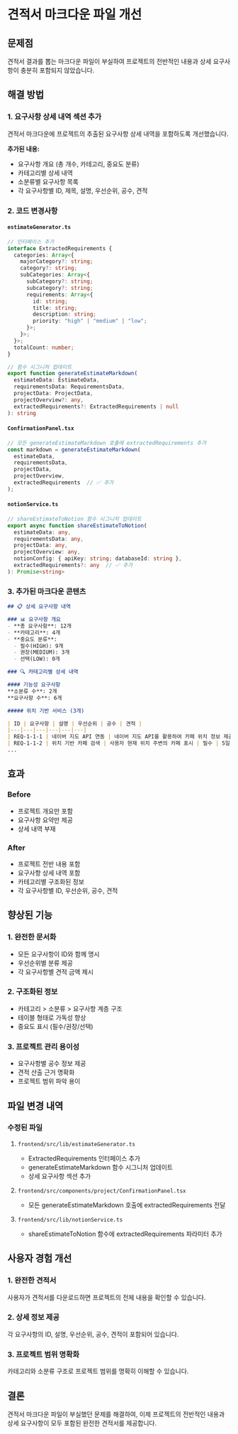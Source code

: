 # 견적서 마크다운 파일 개선

## 문제점
견적서 결과를 뽑는 마크다운 파일이 부실하여 프로젝트의 전반적인 내용과 상세 요구사항이 충분히 포함되지 않았습니다.

## 해결 방법

### 1. 요구사항 상세 내역 섹션 추가
견적서 마크다운에 프로젝트의 추출된 요구사항 상세 내역을 포함하도록 개선했습니다.

**추가된 내용:**
- 요구사항 개요 (총 개수, 카테고리, 중요도 분류)
- 카테고리별 상세 내역
- 소분류별 요구사항 목록
- 각 요구사항별 ID, 제목, 설명, 우선순위, 공수, 견적

### 2. 코드 변경사항

#### `estimateGenerator.ts`
```typescript
// 인터페이스 추가
interface ExtractedRequirements {
  categories: Array<{
    majorCategory?: string;
    category?: string;
    subCategories: Array<{
      subCategory?: string;
      subcategory?: string;
      requirements: Array<{
        id: string;
        title: string;
        description: string;
        priority: "high" | "medium" | "low";
      }>;
    }>;
  }>;
  totalCount: number;
}

// 함수 시그니처 업데이트
export function generateEstimateMarkdown(
  estimateData: EstimateData,
  requirementsData: RequirementsData,
  projectData: ProjectData,
  projectOverview?: any,
  extractedRequirements?: ExtractedRequirements | null
): string
```

#### `ConfirmationPanel.tsx`
```typescript
// 모든 generateEstimateMarkdown 호출에 extractedRequirements 추가
const markdown = generateEstimateMarkdown(
  estimateData,
  requirementsData,
  projectData,
  projectOverview,
  extractedRequirements  // ✅ 추가
);
```

#### `notionService.ts`
```typescript
// shareEstimateToNotion 함수 시그니처 업데이트
export async function shareEstimateToNotion(
  estimateData: any,
  requirementsData: any,
  projectData: any,
  projectOverview: any,
  notionConfig: { apiKey: string; databaseId: string },
  extractedRequirements?: any  // ✅ 추가
): Promise<string>
```

### 3. 추가된 마크다운 콘텐츠

```markdown
## 📋 상세 요구사항 내역

### 📊 요구사항 개요
- **총 요구사항**: 12개
- **카테고리**: 4개
- **중요도 분류**:
  - 필수(HIGH): 9개
  - 권장(MEDIUM): 3개
  - 선택(LOW): 0개

### 🔍 카테고리별 상세 내역

#### 기능성 요구사항
**소분류 수**: 2개  
**요구사항 수**: 6개

##### 위치 기반 서비스 (3개)

| ID | 요구사항 | 설명 | 우선순위 | 공수 | 견적 |
|---|---|---|---|---|---|
| REQ-1-1-1 | 네이버 지도 API 연동 | 네이버 지도 API를 활용하여 카페 위치 정보 제공 | 필수 | 5일 | 1,500,000원 |
| REQ-1-1-2 | 위치 기반 카페 검색 | 사용자 현재 위치 주변의 카페 표시 | 필수 | 5일 | 1,500,000원 |
...
```

## 효과

### Before
- 프로젝트 개요만 포함
- 요구사항 요약만 제공
- 상세 내역 부재

### After
- 프로젝트 전반 내용 포함
- 요구사항 상세 내역 포함
- 카테고리별 구조화된 정보
- 각 요구사항별 ID, 우선순위, 공수, 견적

## 향상된 기능

### 1. 완전한 문서화
- 모든 요구사항이 ID와 함께 명시
- 우선순위별 분류 제공
- 각 요구사항별 견적 금액 제시

### 2. 구조화된 정보
- 카테고리 > 소분류 > 요구사항 계층 구조
- 테이블 형태로 가독성 향상
- 중요도 표시 (필수/권장/선택)

### 3. 프로젝트 관리 용이성
- 요구사항별 공수 정보 제공
- 견적 산출 근거 명확화
- 프로젝트 범위 파악 용이

## 파일 변경 내역

### 수정된 파일
1. `frontend/src/lib/estimateGenerator.ts`
   - ExtractedRequirements 인터페이스 추가
   - generateEstimateMarkdown 함수 시그니처 업데이트
   - 상세 요구사항 섹션 추가

2. `frontend/src/components/project/ConfirmationPanel.tsx`
   - 모든 generateEstimateMarkdown 호출에 extractedRequirements 전달

3. `frontend/src/lib/notionService.ts`
   - shareEstimateToNotion 함수에 extractedRequirements 파라미터 추가

## 사용자 경험 개선

### 1. 완전한 견적서
사용자가 견적서를 다운로드하면 프로젝트의 전체 내용을 확인할 수 있습니다.

### 2. 상세 정보 제공
각 요구사항의 ID, 설명, 우선순위, 공수, 견적이 포함되어 있습니다.

### 3. 프로젝트 범위 명확화
카테고리와 소분류 구조로 프로젝트 범위를 명확히 이해할 수 있습니다.

## 결론

견적서 마크다운 파일이 부실했던 문제를 해결하여, 이제 프로젝트의 전반적인 내용과 상세 요구사항이 모두 포함된 완전한 견적서를 제공합니다.

